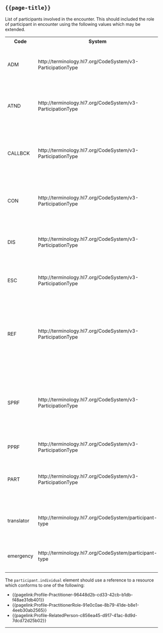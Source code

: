 ## <code>{{page-title}}</code>

List of participants involved in the encounter. This should included the role of participant in encounter using the following values which may be extended.

<table id="assets">
<tr>
<th >Code</th>
<th>System</th>	
<th>Display</th>
<th>Definition</th>
</tr>
<tr>
<td>ADM</td>	
<td>http://terminology.hl7.org/CodeSystem/v3-ParticipationType</td>	
<td>admitter</td>	
<td>The practitioner who is responsible for admitting a patient to a patient encounter.</td>
</tr>
<tr>
<td>ATND</td>	
<td>http://terminology.hl7.org/CodeSystem/v3-ParticipationType</td>
<td>attender</td>	
<td>The practitioner that has responsibility for overseeing a patient's care during a patient encounter.</td>
</tr>
<tr>
<td>CALLBCK</td>	
<td>http://terminology.hl7.org/CodeSystem/v3-ParticipationType</td>	
<td>callback contact</td>	
<td>A person or organization who should be contacted for follow-up questions about the act in place of the author.</td>
</tr>
<tr>
<td>CON</td>	
<td>http://terminology.hl7.org/CodeSystem/v3-ParticipationType</td>	
<td>consultant</td>
<td>An advisor participating in the service by performing evaluations and making recommendations.</td>
</tr>
<tr>
<td>DIS</td>	
<td>http://terminology.hl7.org/CodeSystem/v3-ParticipationType</td>	
<td>discharger</td>	
<td>The practitioner who is responsible for the discharge of a patient from a patient encounter.</td>
</tr>
<tr>
<td>ESC</td>	
<td>http://terminology.hl7.org/CodeSystem/v3-ParticipationType</td>	
<td>escort</td>	
<td>Only with Transportation services. A person who escorts the patient.</td>
</tr>
<tr>
<td>REF</td>	
<td>http://terminology.hl7.org/CodeSystem/v3-ParticipationType</td>	
<td>referrer</td>	
<td>A person having referred the subject of the service to the performer (referring physician). Typically, a referring physician will receive a report.</td>
</tr>
<tr>
<td>SPRF</td>	
<td>http://terminology.hl7.org/CodeSystem/v3-ParticipationType</td>	
<td>secondary performer</td>	
<td>A person assisting in an act through his substantial presence and involvement This includes: assistants, technicians, associates, or whatever the job titles may be.</td>
</tr>
<tr>
<td>PPRF</td>	
<td>http://terminology.hl7.org/CodeSystem/v3-ParticipationType</td>	
<td>primary performer</td>	
<td>The principal or primary performer of the act.</td>
</tr>
<tr>
<td>PART</td>	
<td>http://terminology.hl7.org/CodeSystem/v3-ParticipationType</td>	
<td>Participation</td>	
<td>Indicates that the target of the participation is involved in some manner in the act, but does not qualify how.</td>
</tr>
<tr>
<td>translator</td>	
<td>http://terminology.hl7.org/CodeSystem/participant-type</td>	
<td>Translator</td>	
<td>A translator who is facilitating communication with the patient during the encounter.</td>
</tr>
<tr>
<td>emergency</td>	
<td>http://terminology.hl7.org/CodeSystem/participant-type</td>	
<td>Emergency</td>	
<td>A person to be contacted in case of an emergency during the encounter.</td>
</tr>
</table>

The `participant.individual` element should use a reference to a resource which conforms to one of the following:

- {{pagelink:Profile-Practitioner-96448d2b-cd33-42cb-b1db-f48ae31db401}}
- {{pagelink:Profile-PractitionerRole-91e0c0ae-8b79-41de-b8e1-4eeb30ab2565}}
- {{pagelink:Profile-RelatedPerson-c856ea45-d917-41ac-8d9d-7dcd72d25b02}}


---


